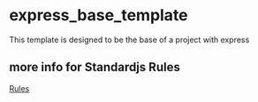 # express_base_template
This template is designed to be the base of a project with express



## more info for Standardjs Rules

[Rules](https://standardjs.com/rules.html)
